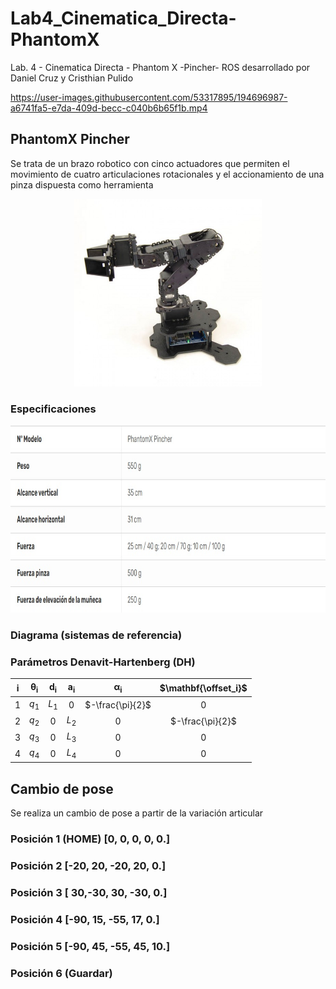 # Lab4_Cinematica_Directa-PhantomX
Lab. 4 - Cinematica Directa - Phantom X -Pincher- ROS  desarrollado por Daniel Cruz y Cristhian Pulido


https://user-images.githubusercontent.com/53317895/194696987-a6741fa5-e7da-409d-becc-c040b6b65f1b.mp4


## PhantomX Pincher 
Se trata de un brazo robotico con cinco actuadores que permiten el movimiento de cuatro articulaciones rotacionales y el accionamiento de una pinza dispuesta como herramienta 
<p align="center"><img height=300 src="./Multimedia_lab4/phantomx-pincher-programmable-robotic-arm.jpg" alt="Menu" /></p>

### Especificaciones
<p align="center"><img height=300 src="./Multimedia_lab4/phantomx-pincher.jpg" alt="Menu" /></p>

### Diagrama (sistemas de referencia) 

### Parámetros Denavit-Hartenberg (DH) 
<div align="center">

| $\mathbf{i}$ | $\mathbf{\theta_i}$ | $\mathbf{d_i}$ | $\mathbf{a_i}$ | $\mathbf{\alpha_i}$ |$\mathbf{\offset_i}$ |
|:------------:|:-------------------:|:--------------:|:--------------:|:-------------------:|:-------------------:|
|      $1$     |         $q_1$       |      $L_1$     |       $0$      |   $-\frac{\pi}{2}$  |         $0$         |
|      $2$     |         $q_2$       |       $0$      |      $L_2$     |         $0$         |   $-\frac{\pi}{2}$  |
|      $3$     |         $q_3$       |       $0$      |      $L_3$     |         $0$         |         $0$         |
|      $4$     |         $q_4$       |       $0$      |      $L_4$     |         $0$         |         $0$         |

</div>


## Cambio de pose

Se realiza un cambio de pose a partir de la variación articular 

### Posición 1 (HOME)  [0, 0, 0, 0, 0.]
### Posición 2  [-20, 20, -20, 20, 0.]
### Posición 3  [ 30,-30, 30, -30, 0.]
### Posición 4  [-90, 15, -55, 17, 0.]
### Posición 5  [-90, 45, -55, 45, 10.]
### Posición 6  (Guardar) 
